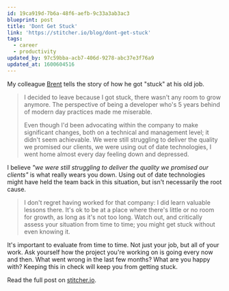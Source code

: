 ```yaml
---
id: 19ca919d-7b6a-48f6-aefb-9c33a3ab3ac3
blueprint: post
title: 'Dont Get Stuck'
link: 'https://stitcher.io/blog/dont-get-stuck'
tags:
  - career
  - productivity
updated_by: 97c59bba-acb7-406d-9278-abc37e3f76a9
updated_at: 1600604516
---
```

My colleague [Brent](https://twitter.com/brendt_gd) tells the story of how he got "stuck" at his old job.

> I decided to leave because I got stuck, there wasn't any room to grow anymore. The perspective of being a developer who's 5 years behind of modern day practices made me miserable.
>
> Even though I'd been advocating within the company to make significant changes, both on a technical and management level; it didn't seem achievable. We were still struggling to deliver the quality we promised our clients, we were using out of date technologies, I went home almost every day feeling down and depressed.

I believe _"we were still struggling to deliver the quality we promised our clients"_ is what really wears you down. Using out of date technologies might have held the team back in this situation, but isn't necessarily the root cause.

> I don't regret having worked for that company: I did learn valuable lessons there. It's ok to be at a place where there's little or no room for growth, as long as it's not too long. Watch out, and critically assess your situation from time to time; you might get stuck without even knowing it.

It's important to evaluate from time to time. Not just your job, but all of your work. Ask yourself how the project you're working on is going every now and then. What went wrong in the last few months? What are you happy with? Keeping this in check will keep you from getting stuck.

Read the full post on [stitcher.io](https://stitcher.io/blog/dont-get-stuck).